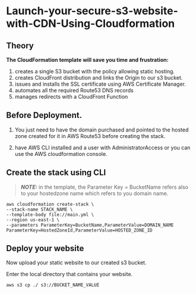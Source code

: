 # Launch-your-secure-s3-website-with-CDN-Using-Cloudformation


## Theory

**The CloudFormation template will save you time and frustration:**  
1. creates a single S3 bucket with the policy allowing static hosting.
1. creates CloudFront distribution and links the Origin to our s3 bucket.
1. issues and installs the SSL certificate using AWS Certificate Manager.
1. automates all the required Route53 DNS records
1. manages redirects with a CloudFront Function


## Before Deployment.

1. You just need to have the domain purchased and pointed to the hosted zone created for it in AWS Route53 before creating the stack.

1. have AWS CLI installed and a user with AdministratorAccess or you can use the AWS cloudformation console.

## Create the stack using CLI
> **_NOTE:_**  in the template, the Parameter Key = BucketName refers also to your hostedzone name which refers to you domain name.


```
aws cloudformation create-stack \
--stack-name STACK_NAME \
--template-body file://main.yml \
--region us-east-1 \
--parameters ParameterKey=BucketName,ParameterValue=DOMAIN_NAME ParameterKey=HostedZoneId,ParameterValue=HOSTED_ZONE_ID
```

## Deploy your website
Now upload your static website to our created s3 bucket. 

Enter the local directory that contains your website.
```
aws s3 cp ./ s3://BUCKET_NAME_VALUE 

```